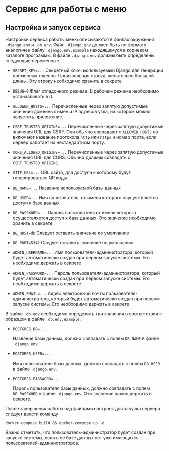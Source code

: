 Сервис для работы с меню
========================

Настройка и запуск сервиса
--------------------------

Настройки сервиса работы меню описываются в файлах окружения `.django.env` и `.db.env`.
Файл `.django.env` должен быть по формату аналогичен файлу `.django.env.example`
находящемуся в корневом каталоге программы. В файле `.django.env` должны быть
определены следующие переменные.

*   `SECRET_KEY=...`
    Секретный ключ используемый Django для генерации временных токенов. Произвольная
    строка, желательно большой длины. Эту строку необходимо хранить в секрете

*   `DEBUG=0`
    Флаг отладочного режима. В рабочем режиме необходимо устанавливать в 0.

*   `ALLOWED_HOSTS=...`
    Перечисленные через запятую допустимые значения доменных имен и IP адресов узла,
    на котором можно запустить приложение.

*   `CSRF_TRUSTED_ORIGINS=...`
    Перечисленные через запятую допустимые значения URL для CSRF. Они обычно совпадают
    с `ALLOWED_HOSTS` но включают название протокола `http` или `https` и номер порта,
    если сервер работает на нестандартном порту.

*   `CORS_ALLOWED_ORIGINS=...`
    Перечисленные через запятую допустимые значения URL для CORS. Обычно должны
    совпадать с  `CSRF_TRUSTED_ORIGINS`.

*   `SITE_URL=...`
    URL сайта, для доступа к которому будут генерироваться QR коды

*   `DB_NAME=...`
    Название используемой базы данных

*   `DB_USER=...`
    Имя пользователя, от имени которого осуществляется доступ к базе данных

*   `DB_PASSWORD=...`
    Пароль пользователя от имени которого осуществляется доступ к базе данных. Это
    значение необходимо хранить в секрете

*   `DB_HOST=db`
    Следует оставить значение по умолчанию

*   `DB_PORT=5342`
    Следует оставить значение по умолчанию

*   `ADMIN_USERNAME=...`
    Имя пользователя-администратора, который будет автоматически создан при первом
    запуске системы. Его необходимо держать в секрете

*   `ADMIN_PASSWORD=...`
    Пароль пользователя-администратора, который будет автоматически создан при первом
    запуске системы. Его необходимо держать в секрете

*   `ADMIN_EMAIL=...`
    Адрес электронной почты пользователя-администратора, который будет автоматически
    создан при первом запуске системы. Его необходимо держать в секрете

В файле `.db.env` необходимо определить три значения в соответствии с образцом в
файле `.db.env.example`.

*   `POSTGRES_DB=...`

    Название базы данных, должно совпадать с полем `DB_NAME` в файле `.django.env`.

*   `POSTGRES_USER=...`

    Имя пользователя базы данных, должно совпадать с полем `DB_USER` в файле
    `.django.env`.

*   `POSTGRES_PASSWORD=...`

    Пароль пользователя базы данных, должно совпадать с полем `DB_PASSWORD` в файле
    `.django.env`. Это значение важно держать в секрете.

После завершения работы над файлами настроек для запуска сервера следует ввести команду

``
docker-compose build && docker-compose up -d
``

Важно отметить, что пользователь-администратор будет создан при запуске системы, если
в ее базе данных нет уже имеющихся пользователей-администраторов.
